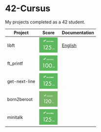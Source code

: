 # 42-Cursus
My projects completed as a 42 student.

Project|Score|Documentation
-|-|-
libft|<img src="https://github.com/aflr/aflr/blob/main/src/125.PNG" width="60">|[English](https://github.com/aflr/42-Cursus/blob/main/libft/README.md)
ft_printf|<img src="https://github.com/aflr/aflr/blob/main/src/100.PNG" width="60">|
get-next-line|<img src="https://github.com/aflr/aflr/blob/main/src/125.PNG" width="60">|
born2beroot| <img src="https://github.com/aflr/aflr/blob/main/src/120.png" width="60">|
minitalk|<img src="https://github.com/aflr/aflr/blob/main/src/125.PNG" width="60">|
